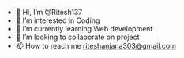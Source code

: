 - 👋 Hi, I’m @Ritesh137
- 👀 I’m interested in Coding
- 🌱 I’m currently learning Web development
- 💞️ I’m looking to collaborate on project
- 📫 How to reach me riteshanjana303@gmail.com

<!---
Ritesh137/Ritesh137 is a ✨ special ✨ repository because its `README.md` (this file) appears on your GitHub profile.
You can click the Preview link to take a look at your changes.
--->
